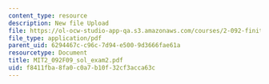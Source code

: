 ```yaml
---
content_type: resource
description: New file Upload
file: https://ol-ocw-studio-app-qa.s3.amazonaws.com/courses/2-092-finite-element-analysis-of-solids-and-fluids-i-fall-2009/f8411fba8fa0c0a7b10f32cf3acca63c_MIT2_092F09_sol_exam2.pdf
file_type: application/pdf
parent_uid: 6294467c-c96c-7d94-e500-9d3666fae61a
resourcetype: Document
title: MIT2_092F09_sol_exam2.pdf
uid: f8411fba-8fa0-c0a7-b10f-32cf3acca63c
---
```

